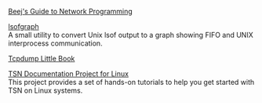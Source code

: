 <p>
<a href="https://beej.us/guide/bgnet/html/index.html#connectman">Beej's Guide to Network Programming</a>
</p> 
<p>
<a href="https://github.com/zevv/lsofgraph">lsofgraph</a>
<br>A small utility to convert Unix lsof output to a graph showing FIFO and UNIX interprocess communication.
</p> 
<p>
<a href="https://nanxiao.github.io/tcpdump-little-book/">Tcpdump Little Book</a>
</p> 
<p>
<a href="https://tsn.readthedocs.io/">TSN Documentation Project for Linux</a>
<br>This project provides a set of hands-on tutorials to help you get started with TSN on Linux systems.
</p> 
